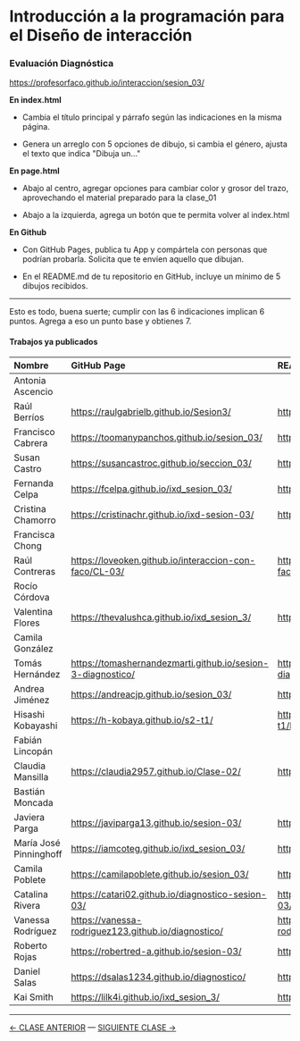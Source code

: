 # Introducción a la programación para el Diseño de interacción

### Evaluación Diagnóstica

https://profesorfaco.github.io/interaccion/sesion_03/

**En index.html**

- Cambia el título principal y párrafo según las indicaciones en la misma página.

- Genera un arreglo con 5 opciones de dibujo, si cambia el género, ajusta el texto que indica "Dibuja un…"

**En page.html**

- Abajo al centro, agregar opciones para cambiar color y grosor del trazo, aprovechando el material preparado para la clase_01

- Abajo a la izquierda, agrega un botón que te permita volver al index.html

**En Github**

- Con GitHub Pages, publica tu App y compártela con personas que podrían probarla. Solicita que te envíen aquello que dibujan.

- En el README.md de tu repositorio en GitHub, incluye un mínimo de 5 dibujos recibidos.

- - - - - - -

Esto es todo, buena suerte; cumplir con las 6 indicaciones implican 6 puntos. Agrega a eso un punto base y obtienes 7.

#### Trabajos ya publicados

| Nombre           | GitHub Page | README.md | 
|:-----------------|:------------|:----------|
| Antonia Ascencio | | |
| Raúl Berríos	| https://raulgabrielb.github.io/Sesion3/ | https://github.com/raulgabrielb/Sesion3/#readme |
| Francisco	Cabrera | https://toomanypanchos.github.io/sesion_03/ | https://github.com/toomanypanchos/sesion_03/#readme |
| Susan Castro | https://susancastroc.github.io/seccion_03/ | https://github.com/susancastroc/seccion_03/#readme |
| Fernanda Celpa | https://fcelpa.github.io/ixd_sesion_03/ | https://github.com/fcelpa/ixd_sesion_03/#readme |
| Cristina Chamorro | https://cristinachr.github.io/ixd-sesion-03/ | https://github.com/cristinachr/ixd-sesion-03/#readme |
| Francisca Chong | | |	
| Raúl Contreras | https://loveoken.github.io/interaccion-con-faco/CL-03/ | https://github.com/LoveOken/interaccion-con-faco/tree/main/CL-03#readme |
| Rocío Córdova | | |	
| Valentina Flores | https://thevalushca.github.io/ixd_sesion_3/ | https://github.com/thevalushca/ixd_sesion_3/#readme |
| Camila González | | |
| Tomás Hernández | https://tomashernandezmarti.github.io/sesion-3-diagnostico/ | https://github.com/tomashernandezmarti/sesion-3-diagnostico/#readme |	
| Andrea Jiménez | https://andreacjp.github.io/sesion_03/ | https://github.com/andreacjp/sesion_03/#readme |
| Hisashi Kobayashi | https://h-kobaya.github.io/s2-t1/ | https://github.com/H-kobaya/s2-t1/blob/main/README.md
| Fabián Lincopán | | |	
| Claudia Mansilla | https://claudia2957.github.io/Clase-02/ | https://github.com/claudia2957/Clase-02/#readme | 
| Bastián Moncada | | |	
| Javiera Parga | https://javiparga13.github.io/sesion-03/ | https://github.com/javiparga13/sesion-03/#readme |
| María José Pinninghoff | https://iamcoteg.github.io/ixd_sesion_03/ | https://github.com/iamcoteg/ixd_sesion_03/#readme |
| Camila Poblete | https://camilapoblete.github.io/sesion_03/ | https://github.com/camilapoblete/sesion_03/#readme |
| Catalina Rivera | https://catari02.github.io/diagnostico-sesion-03/ | https://github.com/catari02/diagnostico-sesion-03/#readme |
| Vanessa Rodríguez | https://vanessa-rodriguez123.github.io/diagnostico/ | https://github.com/vanessa-rodriguez123/diagnostico/#readme |
| Roberto Rojas | https://robertred-a.github.io/sesion-03/ | https://github.com/robertred-a/sesion-03/#readme |
| Daniel Salas | https://dsalas1234.github.io/diagnostico/ | https://github.com/dsalas1234/diagnostico/#readme |
| Kai Smith | https://lilk4i.github.io/ixd_sesion_3/ | https://github.com/lilk4i/ixd_sesion_3/#readme |



- - - - - - - 

[← CLASE ANTERIOR](https://github.com/profesorfaco/interaccion/tree/main/sesion_02) — [SIGUIENTE CLASE →](https://github.com/profesorfaco/interaccion/tree/main/sesion_04)
